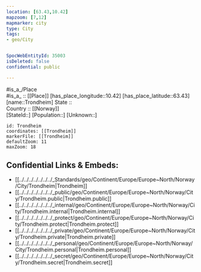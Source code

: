 ```yaml
---
location: [63.43,10.42] 
mapzoom: [7,12] 
mapmarker: city 
type: City
tags:
- geo/City


SpocWebEntityId: 35003
isDeleted: false
confidential: public

---
```

#is_a_/Place  
#is_a_ :: [[Place]] 
[has_place_longitude::10.42] 
[has_place_latitude::63.43] 
[name::Trondheim] 
State ::  
Country :: [[Norway]]  
[StateId::] 
[Population::] 
[Unknown::] 


```leaflet
id: Trondheim
coordinates: [[Trondheim]] 
markerFile: [[Trondheim]] 
defaultZoom: 11 
maxZoom: 18
```


## Confidential Links & Embeds: 
- [[../../../../../../../_Standards/geo/Continent/Europe/Europe~North/Norway/City/Trondheim|Trondheim]] 
- [[../../../../../../../_public/geo/Continent/Europe/Europe~North/Norway/City/Trondheim.public|Trondheim.public]] 
- [[../../../../../../../_internal/geo/Continent/Europe/Europe~North/Norway/City/Trondheim.internal|Trondheim.internal]] 
- [[../../../../../../../_protect/geo/Continent/Europe/Europe~North/Norway/City/Trondheim.protect|Trondheim.protect]] 
- [[../../../../../../../_private/geo/Continent/Europe/Europe~North/Norway/City/Trondheim.private|Trondheim.private]] 
- [[../../../../../../../_personal/geo/Continent/Europe/Europe~North/Norway/City/Trondheim.personal|Trondheim.personal]] 
- [[../../../../../../../_secret/geo/Continent/Europe/Europe~North/Norway/City/Trondheim.secret|Trondheim.secret]] 
